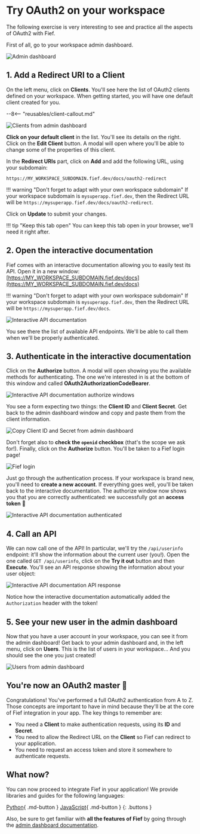 # Try OAuth2 on your workspace

The following exercise is very interesting to see and practice all the aspects of OAuth2 with Fief.

First of all, go to your workspace admin dashboard.

![Admin dashboard](/assets/images/admin-dashboard.png)

## 1. Add a Redirect URI to a Client

On the left menu, click on **Clients**. You'll see here the list of OAuth2 clients defined on your workspace. When getting started, you will have one default client created for you.

--8<-- "reusables/client-callout.md"

![Clients from admin dashboard](/assets/images/admin-clients.png)

**Click on your default client** in the list. You'll see its details on the right. Click on the **Edit Client** button. A modal will open where you'll be able to change some of the properties of this client.

In the **Redirect URIs** part, click on **Add** and add the following URL, using your subdomain:

```
https://MY_WORKSPACE_SUBDOMAIN.fief.dev/docs/oauth2-redirect
```

!!! warning "Don't forget to adapt with your own workspace subdomain"
    If your workspace subdomain is `mysuperapp.fief.dev`, then the Redirect URL will be `https://mysuperapp.fief.dev/docs/oauth2-redirect`.

Click on **Update** to submit your changes.

!!! tip "Keep this tab open"
    You can keep this tab open in your browser, we'll need it right after.

## 2. Open the interactive documentation

Fief comes with an interactive documentation allowing you to easily test its API. Open it in a new window: [https://MY_WORKSPACE_SUBDOMAIN.fief.dev/docs](https://MY_WORKSPACE_SUBDOMAIN.fief.dev/docs)

!!! warning "Don't forget to adapt with your own workspace subdomain"
    If your workspace subdomain is `mysuperapp.fief.dev`, then the Redirect URL will be `https://mysuperapp.fief.dev/docs`.

![Interactive API documentation](/assets/images/try-oauth2-docs.png)

You see there the list of available API endpoints. We'll be able to call them when we'll be properly authenticated.

## 3. Authenticate in the interactive documentation

Click on the **Authorize** button. A modal will open showing you the available methods for authenticating. The one we're interested in is at the bottom of this window and called **OAuth2AuthorizationCodeBearer**.

![Interactive API documentation authorize windows](/assets/images/try-oauth2-docs-authorize.png)

You see a form expecting two things: the **Client ID** and **Client Secret**. Get back to the admin dashboard window and copy and paste them from the client information.

![Copy Client ID and Secret from admin dashboard](/assets/images/try-oauth2-copy-client-id-secret.png)

Don't forget also to **check the `openid` checkbox** (that's the scope we ask for!). Finally, click on the **Authorize** button. You'll be taken to a Fief login page!

![Fief login](/assets/images/try-oauth2-login.png)

Just go through the authentication process. If your workspace is brand new, you'll need to **create a new account**. If everything goes well, you'll be taken back to the interactive documentation. The authorize window now shows you that you are correctly authenticated: we successfully got an **access token** 🎉

![Interactive API documentation authenticated](/assets/images/try-oauth2-docs-authenticated.png)

## 4. Call an API

We can now call one of the API! In particular, we'll try the `/api/userinfo` endpoint: it'll show the information about the current user (you!). Open the one called `GET /api/userinfo`, click on the **Try it out** button and then **Execute**. You'll see an API response showing the information about your user object:

![Interactive API documentation API response](/assets/images/try-oauth2-docs-api-response.png)

Notice how the interactive documentation automatically added the `Authorization` header with the token!

## 5. See your new user in the admin dashboard

Now that you have a user account in your workspace, you can see it from the admin dashboard! Get back to your admin dashboard and, in the left menu, click on **Users**. This is the list of users in your workspace... And you should see the one you just created!

![Users from admin dashboard](/assets/images/admin-users.png)

## You're now an OAuth2 master 👏

Congratulations! You've performed a full OAuth2 authentication from A to Z. Those concepts are important to have in mind because they'll be at the core of Fief integration in your app. The key things to remember are:

* You need a **Client** to make authentication requests, using its **ID** and **Secret**.
* You need to allow the Redirect URL on the **Client** so Fief can redirect to your application.
* You need to request an access token and store it somewhere to authenticate requests.

## What now?

You can now proceed to integrate Fief in your application! We provide libraries and guides for the following languages:

[Python](../integrate/python/index.md){ .md-button }
[JavaScript](../integrate/javascript/index.md){ .md-button }
{: .buttons }

Also, be sure to get familiar with **all the features of Fief** by going through the [admin dashboard documentation](../admin-dashboard/index.md).
